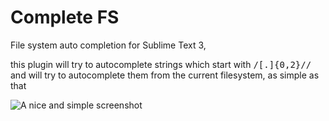 Complete FS
==================

File system auto completion for Sublime Text 3,

this plugin will try to autocomplete strings which start with <kbd>/[.]{0,2}\//</kbd> and will try to autocomplete them from the current filesystem, as simple as that

![A nice and simple screenshot](http://i.imgur.com/vJrwHO6.png)
